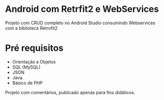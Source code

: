 # Android com Retrfit2 e WebServices

Projeto com CRUD completo no Android Studio consumindo Webservices com a biblioteca Retrofit2

# Pré requisitos

* Orientação a Objetos
* SQL (MySQL)
* JSON
* Java
* Básico de PHP

Projeto com comentários, publicado apenas para fins didáticos.
